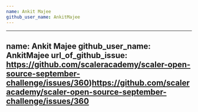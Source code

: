 ```yaml
---
name: Ankit Majee
github_user_name: AnkitMajee
---
```


---
name: Ankit Majee
github_user_name: AnkitMajee
url_of_github_issue: https://github.com/scaleracademy/scaler-open-source-september-challenge/issues/360)https://github.com/scaleracademy/scaler-open-source-september-challenge/issues/360 
---
